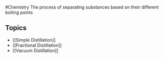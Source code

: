#Chemistry 
The process of separating substances based on their different boiling points
## Topics
* [[Simple Distillation]]
* [[Fractional Distillation]]
* [[Vacuum Distillation]]